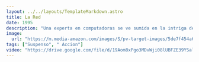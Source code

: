 ```yaml
---
layout: ../../layouts/TemplateMarkdown.astro
title: La Red
date: 1995
description: "Una experta en computadoras se ve sumida en la intriga de la alta tecnología al poseer un programa super secreto."
image:
  url: "https://m.media-amazon.com/images/S/pv-target-images/5de7f454a62aa41a1b4e55af99116b54fb8c8716f870bc9e83781189ee273589.jpg"
tags: ["Suspenso", " Accion"]
video: "https://drive.google.com/file/d/19Aom8xPgo3MDvWji08lUBFZE39YSal9h/preview"
---
```

